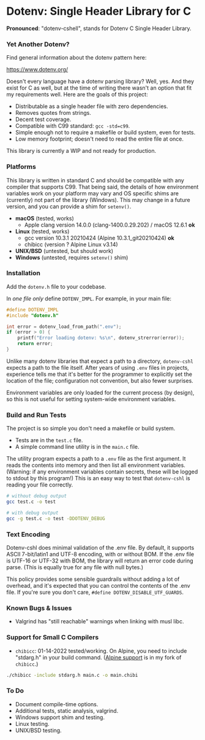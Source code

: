 # Dotenv: Single Header Library for C

**Pronounced**: "dotenv-cshell", stands for Dotenv C Single Header Library.

### Yet Another Dotenv?

Find general information about the dotenv pattern here:

https://www.dotenv.org/

Doesn't every language have a dotenv parsing library? Well, yes. And they exist
for C as well, but at the time of writing there wasn't an option that fit my
requirements well. Here are the goals of this project:

- Distributable as a single header file with zero dependencies.
- Removes quotes from strings.
- Decent test coverage.
- Compatible with C99 standard: `gcc -std=c99`.
- Simple enough not to require a makefile or build system, even for tests.
- Low memory footprint; doesn't need to read the entire file at once.

This library is currently a WIP and not ready for production.

### Platforms

This library is written in standard C and should be compatible with any compiler
that supports C99. That being said, the details of how environment variables
work on your platform may vary and OS specific shims are (currently) not part
of the library (Windows). This may change in a future version, and you can
provide a shim for `setenv()`.

- **macOS** (tested, works)
    - Apple clang version 14.0.0 (clang-1400.0.29.202) / macOS 12.6.1 **ok**
- **Linux** (tested, works)
    - gcc version 10.3.1 20210424 (Alpine 10.3.1_git20210424) **ok**
    - chibicc (version ? Alpine Linux v3.14)
- **UNIX/BSD** (untested, but should work)
- **Windows** (untested, requires `setenv()` shim)

### Installation

Add the `dotenv.h` file to your codebase.

In *one file only* define `DOTENV_IMPL`. For example, in your main file:

```c
#define DOTENV_IMPL
#include "dotenv.h"

int error = dotenv_load_from_path(".env");
if (error > 0) {
    printf("Error loading dotenv: %s\n", dotenv_strerror(error));
    return error;
}
```

Unlike many dotenv libraries that expect a path to a directory, `dotenv-cshl`
expects a path to the file itself. After years of using `.env` files in projects,
experience tells me that it's better for the programmer to explicitly set
the location of the file; configuration not convention, but also fewer surprises.

Environment variables are only loaded for the current process (by design), so
this is not useful for setting system-wide environment variables.

### Build and Run Tests

The project is so simple you don't need a makefile or build system.

- Tests are in the `test.c` file.
- A simple command line utility is in the `main.c` file.

The utility program expects a path to a `.env` file as the first argument. It
reads the contents into memory and then list all environment variables.
(Warning: if any environment variables contain secrets, these will be
logged to stdout by this program!) This is an easy way to test that `dotenv-cshl`
is reading your file correctly.

```sh
# without debug output
gcc test.c -o test

# with debug output
gcc -g test.c -o test -DDOTENV_DEBUG
```

### Text Encoding

Dotenv-cshl does minimal validation of the .env file. By default, it supports
ASCII 7-bit/latin1 and UTF-8 encoding, with or without BOM. If the .env file
is UTF-16 or UTF-32 with BOM, the library will return an error code during parse.
(This is equally true for any file with null bytes.)

This policy provides some sensible guardrails without adding a lot of overhead,
and it's expected that you can control the contents of the .env file. If you're
sure you don't care, `#define DOTENV_DISABLE_UTF_GUARDS`.

### Known Bugs & Issues
- Valgrind has "still reachable" warnings when linking with musl libc.

### Support for Small C Compilers

- `chibicc`: 01-14-2022 tested/working. On Alpine, you need to include "stdarg.h"
in your build command. ([Alpine support](https://github.com/matthew-macgregor/chibicc/tree/alpine)
is in my fork of `chibicc`.)

```sh
./chibicc -include stdarg.h main.c -o main.chibi
```

### To Do

- Document compile-time options.
- Additional tests, static analysis, valgrind.
- Windows support shim and testing.
- Linux testing.
- UNIX/BSD testing.
